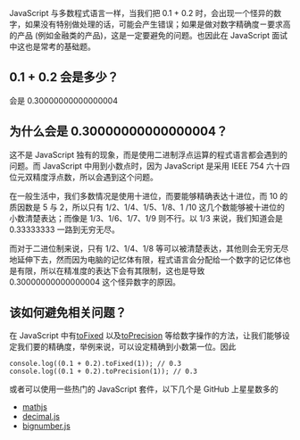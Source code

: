 JavaScript 与多数程式语言一样，当我们把 0.1 + 0.2 时，会出现一个怪异的数字，如果没有特别做处理的话，可能会产生错误；如果是做对数字精确度ㄧ要求高的产品 (例如金融类的产品)，这是一定要避免的问题。也因此在 JavaScript 面试中这也是常考的基础题。

## 0.1 + 0.2 会是多少？

会是 0.30000000000000004

## 为什么会是 0.30000000000000004？

这不是 JavaScript 独有的现象，而是使用二进制浮点运算的程式语言都会遇到的问题。而 JavaScript 中用到小数点时，因为 JavaScript 是采用 IEEE 754 六十四位元双精度浮点数，所以会遇到这个问题。

在一般生活中，我们多数情况是使用十进位，而要能够精确表达十进位，而 10 的质因数是 5 与 2，所以只有 1/2、1/4、1/5、1/8、1 /10 这几个数能够被十进位的小数清楚表达；而像是 1/3、1/6、1/7、1/9 则不行。以 1/3 来说，我们知道会是 0.33333333 一路到无穷无尽。

而对于二进位制来说，只有 1/2、1/4、1/8 等可以被清楚表达，其他则会无穷无尽地延伸下去，然而因为电脑的记忆体有限，程式语言会分配给一个数字的记忆体也是有限，所以在精准度的表达下会有其限制，这也是导致 0.30000000000000004 这个怪异数字的原因。

## 该如何避免相关问题？

在 JavaScript 中有[toFixed](https://developer.mozilla.org/zh-TW/docs/Web/JavaScript/Reference/Global_Objects/Number/toFixed) 以及[toPrecision](https://developer.mozilla.org/en-US/docs/Web/JavaScript/Reference/Global_Objects/Number/toPrecision) 等给数字操作的方法，让我们能够设定我们要的精确度，举例来说，可以设定精确到小数第一位。因此

```
console.log((0.1 + 0.2).toFixed(1)); // 0.3
console.log((0.1 + 0.2).toPrecision(1)); // 0.3
```

或者可以使用一些热门的 JavaScript 套件，以下几个是 GitHub 上星星数多的

* [mathjs](https://github.com/josdejong/mathjs)
* [decimal.js](https://github.com/MikeMcl/decimal.js)
* [bignumber.js](https://github.com/MikeMcl/bignumber.js)
